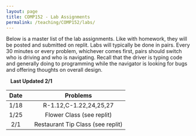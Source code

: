 ```yaml
---
layout: page
title: COMP152 - Lab Assignments
permalink: /teaching/COMP152/labs/
---
```


Below is a master list of the lab assignments. Like with homework, they will be posted
and submitted on replit. Labs will typically be done in pairs. Every 30 minutes or every
problem, whichever comes first, pairs should switch who is driving and who is navigating.
Recall that the driver is typing code and generally doing to programming while the navigator
is looking for bugs and offering thoughts on overall design.

&nbsp;&nbsp;&nbsp;**Last Updated 2/1**


| Date | | Problems |
|:----: | :----: | :----: |
| 1/18  | | R-1.12,C-1.22,24,25,27 |
| 1/25 | |  Flower Class (see replit) |
| 2/1  | | Restaurant Tip Class (see replit) |
